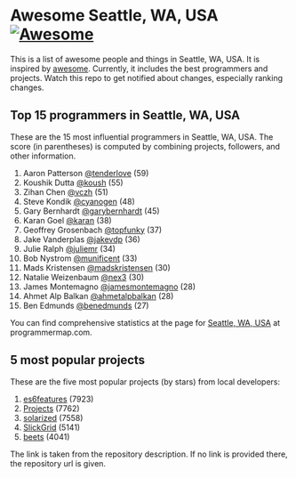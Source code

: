 Awesome Seattle, WA, USA [![Awesome](https://cdn.rawgit.com/sindresorhus/awesome/d7305f38d29fed78fa85652e3a63e154dd8e8829/media/badge.svg)](https://github.com/sindresorhus/awesome)
================================================================================
This is a list of awesome people and things in Seattle, WA, USA. It is inspired by [awesome](https://github.com/sindresorhus/awesome). Currently, it includes the best programmers and projects. Watch this repo to get notified about changes, especially ranking changes.

Top 15 programmers in Seattle, WA, USA
--------------------------------------------------------------------------------
These are the 15 most influential programmers in Seattle, WA, USA. The score (in parentheses) is computed by combining projects, followers, and other information.

1. Aaron Patterson [@tenderlove](https://github.com/tenderlove) (59)
2. Koushik Dutta [@koush](https://github.com/koush) (55)
3. Zihan Chen [@vczh](https://github.com/vczh) (51)
4. Steve Kondik [@cyanogen](https://github.com/cyanogen) (48)
5. Gary Bernhardt [@garybernhardt](https://github.com/garybernhardt) (45)
6. Karan Goel [@karan](https://github.com/karan) (38)
7. Geoffrey Grosenbach [@topfunky](https://github.com/topfunky) (37)
8. Jake Vanderplas [@jakevdp](https://github.com/jakevdp) (36)
9. Julie Ralph [@juliemr](https://github.com/juliemr) (34)
10. Bob Nystrom [@munificent](https://github.com/munificent) (33)
11. Mads Kristensen [@madskristensen](https://github.com/madskristensen) (30)
12. Natalie Weizenbaum [@nex3](https://github.com/nex3) (30)
13. James Montemagno [@jamesmontemagno](https://github.com/jamesmontemagno) (28)
14. Ahmet Alp Balkan [@ahmetalpbalkan](https://github.com/ahmetalpbalkan) (28)
15. Ben Edmunds [@benedmunds](https://github.com/benedmunds) (27)

You can find comprehensive statistics at the page for [Seattle, WA, USA](http://programmermap.com/area/seattle-wa-usa) at programmermap.com.

5 most popular projects
--------------------------------------------------------------------------------
These are the five most popular projects (by stars) from local developers:

1. [es6features](https://github.com/lukehoban/es6features) (7923)
2. [Projects](http://eepurl.com/SRIPT) (7762)
3. [solarized](http://ethanschoonover.com/solarized) (7558)
4. [SlickGrid](http://wiki.github.com/mleibman/SlickGrid) (5141)
5. [beets](http://beets.radbox.org/) (4041)

The link is taken from the repository description. If no link is provided there, the repository url is given.